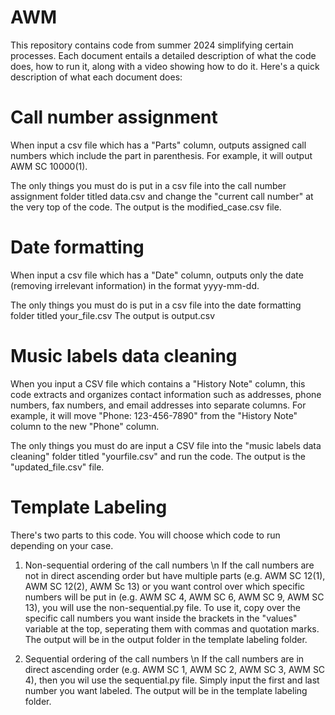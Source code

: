 # AWM
This repository contains code from summer 2024 simplifying certain processes. Each document entails a detailed description of what the code does, how to run it, along with a video showing how to do it. Here's a quick description of what each document does:

# Call number assignment 
When input a csv file which has a "Parts" column, outputs assigned call numbers which include the part in parenthesis. For example, it will output AWM SC 10000(1). 

The only things you must do is put in a csv file into the call number assignment folder titled data.csv and change the "current call number" at the very top of the code. The output is the modified_case.csv file. 

# Date formatting 
When input a csv file which has a "Date" column, outputs only the date (removing irrelevant information) in the format yyyy-mm-dd. 

The only things you must do is put in a csv file into the date formatting folder titled your_file.csv The output is output.csv 

# Music labels data cleaning
When you input a CSV file which contains a "History Note" column, this code extracts and organizes contact information such as addresses, phone numbers, fax numbers, and email addresses into separate columns. For example, it will move "Phone: 123-456-7890" from the "History Note" column to the new "Phone" column.

The only things you must do are input a CSV file into the "music labels data cleaning" folder titled "yourfile.csv" and run the code. The output is the "updated_file.csv" file.

# Template Labeling
There's two parts to this code. You will choose which code to run depending on your case. 
1. Non-sequential ordering of the call numbers \n
If the call numbers are not in direct ascending order but have multiple parts (e.g. AWM SC 12(1), AWM SC 12(2), AWM Sc 13) or you want control over which specific numbers will be put in (e.g. AWM SC 4, AWM SC 6, AWM SC 9, AWM SC 13), you will use the non-sequential.py file. To use it, copy over the specific call numbers you want inside the brackets in the "values" variable at the top, seperating them with commas and quotation marks. The output will be in the output folder in the template labeling folder. 

2. Sequential ordering of the call numbers \n
If the call numbers are in direct ascending order (e.g. AWM SC 1, AWM SC 2, AWM SC 3, AWM SC 4), then you wil use the sequential.py file. Simply input the first and last number you want labeled. The output will be in the template labeling folder. 
